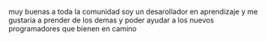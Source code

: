 muy buenas a toda la comunidad soy un desarollador en aprendizaje y me gustaria a prender de los demas y poder ayudar a los nuevos programadores que bienen en camino 
<!---
ING-Canseco/ING-Canseco is a ✨ special ✨ repository because its `README.md` (this file) appears on your GitHub profile.
You can click the Preview link to take a look at your changes.
--->
